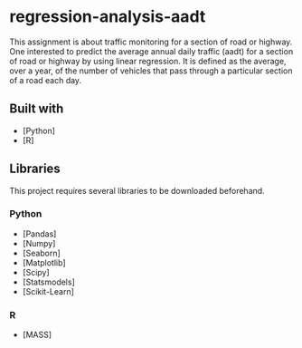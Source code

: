 # regression-analysis-aadt

This assignment is about traffic monitoring for a section of road or highway. One interested to predict the average annual daily traffic (aadt) for a section of road or highway by using linear regression. It is defined as the average, over a year, of the number of vehicles that pass through a particular section of a road each day. 

## Built with
* [Python]
* [R]

## Libraries 
This project requires several libraries to be downloaded beforehand. 
### Python
* [Pandas]
* [Numpy]
* [Seaborn]
* [Matplotlib]
* [Scipy]
* [Statsmodels]
* [Scikit-Learn]

### R
* [MASS]



